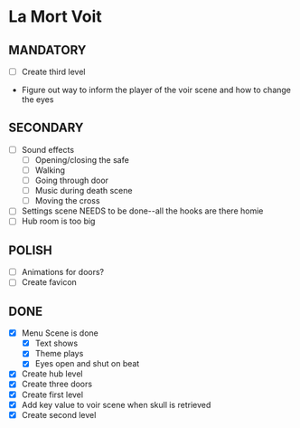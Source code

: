 # La Mort Voit

## MANDATORY

- [ ] Create third level

* Figure out way to inform the player of the voir scene and how to change the eyes

## SECONDARY

- [ ] Sound effects
	- [ ] Opening/closing the safe
	- [ ] Walking
	- [ ] Going through door
	- [ ] Music during death scene
	- [ ] Moving the cross
- [ ] Settings scene NEEDS to be done--all the hooks are there homie
- [ ] Hub room is too big

## POLISH

- [ ] Animations for doors?
- [ ] Create favicon

## DONE

- [x] Menu Scene is done
	- [x] Text shows
	- [x] Theme plays
	- [x] Eyes open and shut on beat
- [x] Create hub level
- [x] Create three doors
- [x] Create first level
- [x] Add key value to voir scene when skull is retrieved
- [x] Create second level